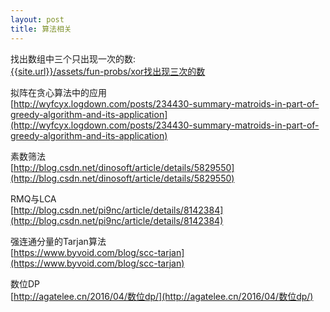 ```yaml
---
layout: post
title: 算法相关
---
```


找出数组中三个只出现一次的数:<br>
[{{site.url}}/assets/fun-probs/xor找出现三次的数]({{site.url}}/assets/fun-probs/xor找出现三次的数.html)

拟阵在贪心算法中的应用<br>
[http://wyfcyx.logdown.com/posts/234430-summary-matroids-in-part-of-greedy-algorithm-and-its-application](http://wyfcyx.logdown.com/posts/234430-summary-matroids-in-part-of-greedy-algorithm-and-its-application)
<br>

素数筛法<br>
[http://blog.csdn.net/dinosoft/article/details/5829550](http://blog.csdn.net/dinosoft/article/details/5829550)
<br>

RMQ与LCA<br>
[http://blog.csdn.net/pi9nc/article/details/8142384](http://blog.csdn.net/pi9nc/article/details/8142384)
<br>

强连通分量的Tarjan算法<br>
[https://www.byvoid.com/blog/scc-tarjan](https://www.byvoid.com/blog/scc-tarjan)
<br>

数位DP<br>
[http://agatelee.cn/2016/04/数位dp/](http://agatelee.cn/2016/04/数位dp/)